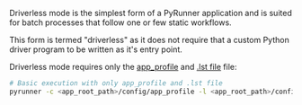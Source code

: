 Driverless mode is the simplest form of a PyRunner application and is suited for batch processes that follow one or few static workflows.

This form is termed "driverless" as it does not require that a custom Python driver program to be written as it's entry point.

Driverless mode requires only the [app_profile](./user_guide/app_profile.md) and [.lst file](./user_guide/lst_file.md) file:

```bash
# Basic execution with only app_profile and .lst file
pyrunner -c <app_root_path>/config/app_profile -l <app_root_path>/config/<project_name>.lst
```